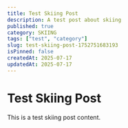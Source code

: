 ```yaml
---
title: Test Skiing Post
description: A test post about skiing
published: true
category: SKIING
tags: ["test", "category"]
slug: test-skiing-post-1752751683193
isPinned: false
createdAt: 2025-07-17
updatedAt: 2025-07-17
---
```


# Test Skiing Post

This is a test skiing post content.